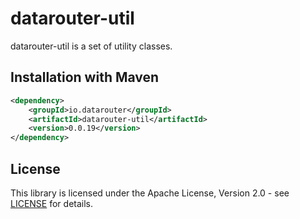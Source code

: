 # datarouter-util

datarouter-util is a set of utility classes.


## Installation with Maven

```xml
<dependency>
	<groupId>io.datarouter</groupId>
	<artifactId>datarouter-util</artifactId>
	<version>0.0.19</version>
</dependency>
```

## License

This library is licensed under the Apache License, Version 2.0 - see [LICENSE](../LICENSE) for details.
